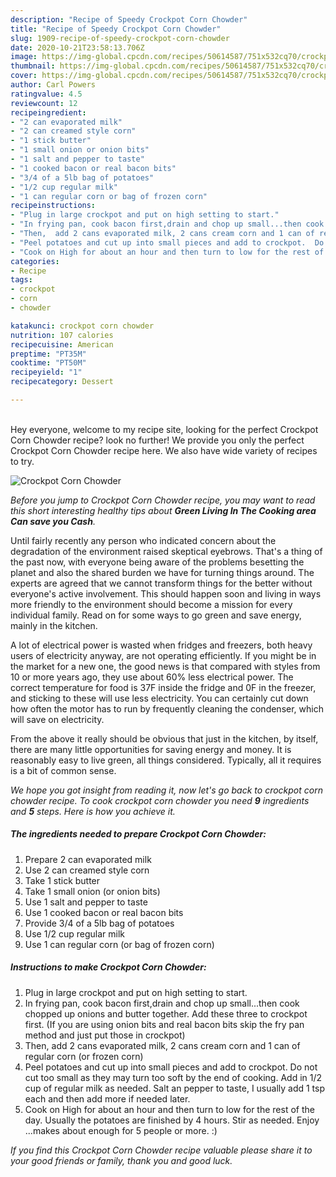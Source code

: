 ```yaml
---
description: "Recipe of Speedy Crockpot Corn Chowder"
title: "Recipe of Speedy Crockpot Corn Chowder"
slug: 1909-recipe-of-speedy-crockpot-corn-chowder
date: 2020-10-21T23:58:13.706Z
image: https://img-global.cpcdn.com/recipes/50614587/751x532cq70/crockpot-corn-chowder-recipe-main-photo.jpg
thumbnail: https://img-global.cpcdn.com/recipes/50614587/751x532cq70/crockpot-corn-chowder-recipe-main-photo.jpg
cover: https://img-global.cpcdn.com/recipes/50614587/751x532cq70/crockpot-corn-chowder-recipe-main-photo.jpg
author: Carl Powers
ratingvalue: 4.5
reviewcount: 12
recipeingredient:
- "2 can evaporated milk"
- "2 can creamed style corn"
- "1 stick butter"
- "1 small onion or onion bits"
- "1 salt and pepper to taste"
- "1 cooked bacon or real bacon bits"
- "3/4 of a 5lb bag of potatoes"
- "1/2 cup regular milk"
- "1 can regular corn or bag of frozen corn"
recipeinstructions:
- "Plug in large crockpot and put on high setting to start."
- "In frying pan, cook bacon first,drain and chop up small...then cook chopped up onions and butter together. Add these three to crockpot first.   (If you are using onion bits and real bacon bits skip the fry pan method and just put those in crockpot)"
- "Then,  add 2 cans evaporated milk, 2 cans cream corn and 1 can of regular corn (or frozen corn)"
- "Peel potatoes and cut up into small pieces and add to crockpot.  Do not cut too small as they may turn too soft by the end of cooking.  Add in 1/2 cup of regular milk as needed. Salt an pepper to taste, I usually add 1 tsp each and then add more if needed later."
- "Cook on High for about an hour and then turn to low for the rest of the day. Usually the potatoes are finished by 4 hours.  Stir as needed. Enjoy ...makes about enough for 5 people or more. :)"
categories:
- Recipe
tags:
- crockpot
- corn
- chowder

katakunci: crockpot corn chowder 
nutrition: 107 calories
recipecuisine: American
preptime: "PT35M"
cooktime: "PT50M"
recipeyield: "1"
recipecategory: Dessert

---
```

<br>
Hey everyone, welcome to my recipe site, looking for the perfect Crockpot Corn Chowder recipe? look no further! We provide you only the perfect Crockpot Corn Chowder recipe here. We also have wide variety of recipes to try.
<br>


![Crockpot Corn Chowder](https://img-global.cpcdn.com/recipes/50614587/751x532cq70/crockpot-corn-chowder-recipe-main-photo.jpg)

<i>Before you jump to Crockpot Corn Chowder recipe, you may want to read this short interesting healthy tips about 
<strong>Green Living In The Cooking area Can save you Cash</strong>.</i>
</br>

Until fairly recently any person who indicated concern about the degradation of the environment raised skeptical eyebrows. That's a thing of the past now, with everyone being aware of the problems besetting the planet and also the shared burden we have for turning things around. The experts are agreed that we cannot transform things for the better without everyone's active involvement. This should happen soon and living in ways more friendly to the environment should become a mission for every individual family. Read on for some ways to go green and save energy, mainly in the kitchen.

A lot of electrical power is wasted when fridges and freezers, both heavy users of electricity anyway, are not operating efficiently. If you might be in the market for a new one, the good news is that compared with styles from 10 or more years ago, they use about 60% less electrical power. The correct temperature for food is 37F inside the fridge and 0F in the freezer, and sticking to these will use less electricity. You can certainly cut down how often the motor has to run by frequently cleaning the condenser, which will save on electricity.

From the above it really should be obvious that just in the kitchen, by itself, there are many little opportunities for saving energy and money. It is reasonably easy to live green, all things considered. Typically, all it requires is a bit of common sense.


<i>We hope you got insight from reading it, now let's go back to crockpot corn chowder recipe. To cook crockpot corn chowder you need <strong>9</strong> ingredients and <strong>5</strong> steps. Here is how you achieve it.
</i>

##### The ingredients needed to prepare Crockpot Corn Chowder:

1. Prepare 2 can evaporated milk
1. Use 2 can creamed style corn
1. Take 1 stick butter
1. Take 1 small onion (or onion bits)
1. Use 1 salt and pepper to taste
1. Use 1 cooked bacon or real bacon bits
1. Provide 3/4 of a 5lb bag of potatoes
1. Use 1/2 cup regular milk
1. Use 1 can regular corn (or bag of frozen corn)


##### Instructions to make Crockpot Corn Chowder:

1. Plug in large crockpot and put on high setting to start.
1. In frying pan, cook bacon first,drain and chop up small...then cook chopped up onions and butter together. Add these three to crockpot first.   (If you are using onion bits and real bacon bits skip the fry pan method and just put those in crockpot)
1. Then,  add 2 cans evaporated milk, 2 cans cream corn and 1 can of regular corn (or frozen corn)
1. Peel potatoes and cut up into small pieces and add to crockpot.  Do not cut too small as they may turn too soft by the end of cooking.  Add in 1/2 cup of regular milk as needed. Salt an pepper to taste, I usually add 1 tsp each and then add more if needed later.
1. Cook on High for about an hour and then turn to low for the rest of the day. Usually the potatoes are finished by 4 hours.  Stir as needed. Enjoy ...makes about enough for 5 people or more. :)


<i>If you find this Crockpot Corn Chowder recipe valuable please share it to your good friends or family, thank you and good luck.</i>
